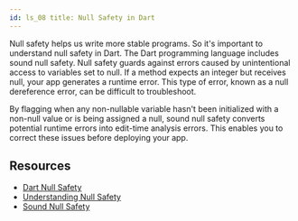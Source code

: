 ```yaml
---
id: ls_08 title: Null Safety in Dart
---
```


Null safety helps us write more stable programs. So it's important to understand null safety in
Dart. The Dart programming language includes sound null safety. Null safety guards against errors
caused by unintentional access to variables set to null. If a method expects an integer but receives
null, your app generates a runtime error. This type of error, known as a null dereference error, can
be difficult to troubleshoot.

By flagging when any non-nullable variable hasn't been initialized with a non-null value or is being
assigned a null, sound null safety converts potential runtime errors into edit-time analysis errors.
This enables you to correct these issues before deploying your app.

## Resources

- [Dart Null Safety](https://dart.dev/null-safety)
- [Understanding Null Safety](https://dart.dev/null-safety/understanding-null-safety)
- [Sound Null Safety](https://dart.dev/null-safety#:~:text=Null%20safety%20prevents%20errors%20that,can%20be%20difficult%20to%20debug.)

